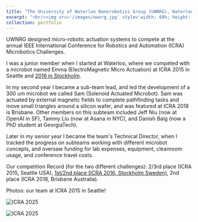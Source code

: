 ```yaml
---
title: "The University of Waterloo Nanorobotics Group (UWNRG), Waterloo ON, Canada"
excerpt: "<br/><img src='/images/uwnrg.jpg' style='width: 60%; height: auto;'>>"
collection: portfolio
---
```


UWNRG designed micro-robotic actuation systems to compete at the annual IEEE International Conference for Robotics and Automation (ICRA) Microbotics Challenges. 

I was a junior member when I started at Waterloo, where we competed with a microbot named Emma (ElectroMagnetic Micro Actuation) at ICRA 2015 in Seattle and [2016 in Stockholm](https://uwaterloo.ca/nanotechnology-engineering/news/congrats-uws-nanorobotics-group-icra-wins). 

In my second year I became a sub-team lead, and led the development of a 300 um microbot we called Sam (Solenoid Actuated Microbot). Sam was actuated by external magnetic fields to complete pathfinding tasks and move small triangles around a silicon wafer, and was featured at ICRA 2018 is Brisbane. Other members on this subteam included Jeff Niu (now at OpenAI in SF), Tammy Liu (now at Asana in NYC), and Danish Baig (now a PhD student at GeorgiaTech). 

Later in my senior year I became the team's Technical Director, when I tracked the progress on subteams working with different microbot concepts, and oversaw funding for lab expenses, equipment, cleanroom usage, and conference travel costs. 

Our competition Record (for the two different challenges): 2/3rd place (ICRA 2015, Seattle USA), [1st/2nd place (ICRA 2016, Stockholm Sweden)](https://ewh.ieee.org/soc/ras/conf/fullysponsored/icra/2016/www.icra2016.org/conference/challenges/index.html), 2nd place (ICRA 2018, Brisbane Australia). 

Photos: our team at ICRA 2015 in Seattle!

![ICRA 2025](https://manasakani.github.io/images/ICRA2015.JPG)
<!-- <img src="https://manasakani.github.io/images/ICRA2015.jpg" alt="ICRA 2015 team" width="100%"> -->


![ICRA 2025](https://manasakani.github.io/images/ICRA2015-2.JPG)
<!-- <img src="https://manasakani.github.io/images/ICRA2015-2.jpg" alt="ICRA 2015 team" width="100%"> -->
